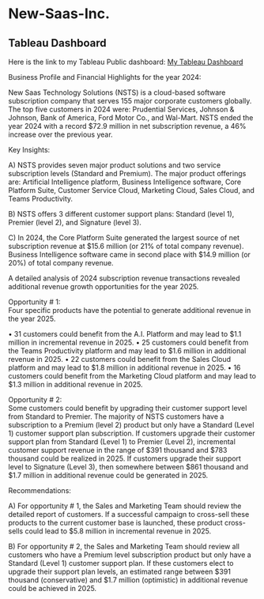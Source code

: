 # New-Saas-Inc.

## Tableau Dashboard
Here is the link to my Tableau Public dashboard:
[My Tableau Dashboard](https://public.tableau.com/app/profile/kenton.fong6704/viz/TabSaasWkBook5/Dashboard1)

Business Profile and Financial Highlights for the year 2024:

New Saas Technology Solutions (NSTS) is a cloud-based software subscription company that serves 155 major corporate customers globally.
The top five customers in 2024 were: Prudential Services, Johnson & Johnson, Bank of America, Ford Motor Co., and Wal-Mart.
NSTS ended the year 2024 with a record $72.9 million in net subscription revenue, a 46% increase over the previous year. 

Key Insights:

A)  NSTS provides seven major product solutions and two service subscription levels (Standard and Premium). 
The major product offerings are: Artificial Intelligence platform, Business Intelligence software, Core Platform Suite, Customer Service Cloud,
Marketing Cloud, Sales Cloud, and Teams Productivity.

B)  NSTS offers 3 different customer support plans:  Standard (level 1), Premier (level 2), and Signature (level 3). 

C)  In 2024, the Core Platform Suite generated the largest source of net subscription revenue at 
$15.6 million (or 21% of total company revenue). Business Intelligence software came in second place
with $14.9 million (or 20%) of total company revenue.

A detailed analysis of 2024 subscription revenue transactions revealed additional revenue growth opportunities for the year 2025.

Opportunity # 1:  
Four specific products have the potential to generate additional revenue in the year 2025.

•	31 customers could benefit from the A.I. Platform and may lead to $1.1 million in incremental revenue in 2025. 
•	25 customers could benefit from the Teams Productivity platform and may lead to $1.6 million in additional revenue in 2025.
•	22 customers could benefit from the Sales Cloud platform and may lead to $1.8 million in additional revenue in 2025.
•	16 customers could benefit from the Marketing Cloud platform and may lead to $1.3 million in additional revenue in 2025.

Opportunity # 2:  
Some customers could benefit by upgrading their customer support level from Standard to Premier. 
The majority of NSTS customers have a subscription to a Premium (level 2) product but only have a Standard (Level 1) customer support plan subscription. 
If customers upgrade their customer support plan from Standard (Level 1) to Premier (Level 2), incremental
customer support revenue in the range of $391 thousand and $783 thousand could be realized in 2025. 
If customers upgrade their support level to Signature (Level 3), then somewhere between $861 thousand
and $1.7 million in additional revenue could be generated in 2025.

Recommendations:

A) For opportunity # 1, the Sales and Marketing Team should review the detailed report of customers.
   If a successful campaign to cross-sell these products to the current customer base is launched,
   these product cross-sells could lead to $5.8 million in incremental revenue in 2025.
   
B) For opportunity # 2, the Sales and Marketing Team should review all customers who have a Premium level subscription product
    but only have a Standard (Level 1) customer support plan.
   If these customers elect to upgrade their support plan levels, an estimated range between $391 thousand (conservative)
   and $1.7 million (optimistic) in additional revenue could be achieved in 2025.
   
